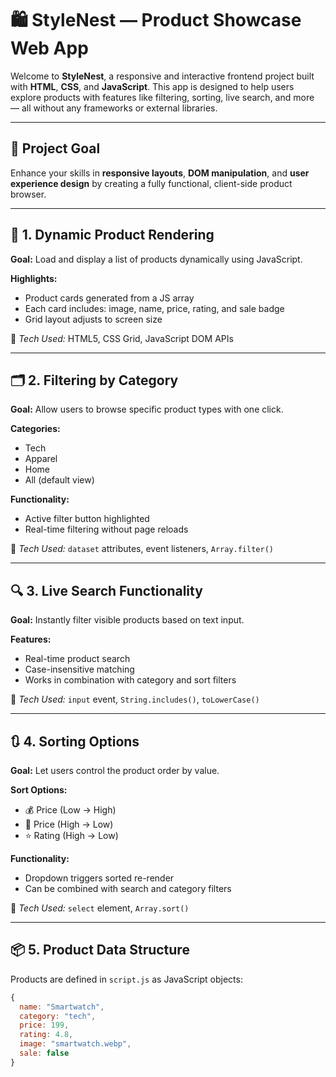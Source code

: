 # 🛍️ StyleNest — Product Showcase Web App

Welcome to **StyleNest**, a responsive and interactive frontend project built with **HTML**, **CSS**, and **JavaScript**. This app is designed to help users explore products with features like filtering, sorting, live search, and more — all without any frameworks or external libraries.

---

## 🎯 Project Goal

Enhance your skills in **responsive layouts**, **DOM manipulation**, and **user experience design** by creating a fully functional, client-side product browser.

---

## 🧩 1. Dynamic Product Rendering

**Goal:** Load and display a list of products dynamically using JavaScript.

**Highlights:**
- Product cards generated from a JS array
- Each card includes: image, name, price, rating, and sale badge
- Grid layout adjusts to screen size

🔧 _Tech Used:_ HTML5, CSS Grid, JavaScript DOM APIs

---

## 🗂️ 2. Filtering by Category

**Goal:** Allow users to browse specific product types with one click.

**Categories:**
- Tech
- Apparel
- Home
- All (default view)

**Functionality:**
- Active filter button highlighted
- Real-time filtering without page reloads

🔧 _Tech Used:_ `dataset` attributes, event listeners, `Array.filter()`

---

## 🔍 3. Live Search Functionality

**Goal:** Instantly filter visible products based on text input.

**Features:**
- Real-time product search
- Case-insensitive matching
- Works in combination with category and sort filters

🔧 _Tech Used:_ `input` event, `String.includes()`, `toLowerCase()`

---

## 🔃 4. Sorting Options

**Goal:** Let users control the product order by value.

**Sort Options:**
- 💰 Price (Low → High)
- 💸 Price (High → Low)
- ⭐ Rating (High → Low)

**Functionality:**
- Dropdown triggers sorted re-render
- Can be combined with search and category filters

🔧 _Tech Used:_ `select` element, `Array.sort()`

---

## 📦 5. Product Data Structure

Products are defined in `script.js` as JavaScript objects:
```js
{
  name: "Smartwatch",
  category: "tech",
  price: 199,
  rating: 4.8,
  image: "smartwatch.webp",
  sale: false
}
